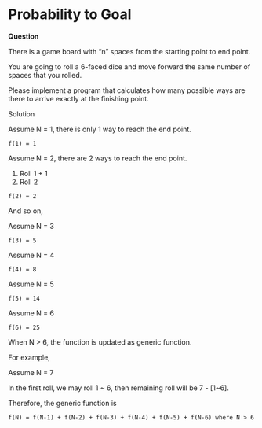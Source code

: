 # Probability to Goal

<strong>Question</strong>

There is a game board with “n” spaces from the starting point to end point.

You are going to roll a 6-faced dice and move forward the same number of spaces that you rolled.

Please implement a program that calculates how many possible ways are there to arrive exactly at the finishing point.

<string>Solution</strong>

Assume N = 1, there is only 1 way to reach the end point.

`f(1) = 1`

Assume N = 2, there are 2 ways to reach the end point.

1. Roll 1 + 1
2. Roll 2

`f(2) = 2`

And so on,

Assume N = 3

`f(3) = 5`

Assume N = 4

`f(4) = 8`

Assume N = 5

`f(5) = 14`

Assume N = 6

`f(6) = 25`

When N > 6, the function is updated as generic function.

For example,

Assume N = 7

In the first roll, we may roll 1 ~ 6, then remaining roll will be 7 - [1~6].

Therefore, the generic function is

`f(N) = f(N-1) + f(N-2) + f(N-3) + f(N-4) + f(N-5) + f(N-6) where N > 6`